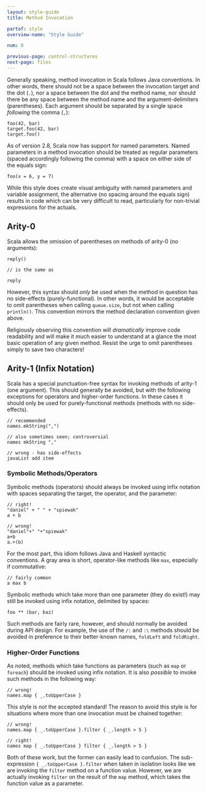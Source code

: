 ```yaml
---
layout: style-guide
title: Method Invocation

partof: style
overview-name: "Style Guide"

num: 8

previous-page: control-structures
next-page: files
---
```


Generally speaking, method invocation in Scala follows Java conventions.
In other words, there should not be a space between the invocation
target and the dot (`.`), nor a space between the dot and the method
name, nor should there be any space between the method name and the
argument-delimiters (parentheses). Each argument should be separated by
a single space *following* the comma (`,`):

    foo(42, bar)
    target.foo(42, bar)
    target.foo()

As of version 2.8, Scala now has support for named parameters. Named
parameters in a method invocation should be treated as regular
parameters (spaced accordingly following the comma) with a space on
either side of the equals sign:

    foo(x = 6, y = 7)

While this style does create visual ambiguity with named parameters and
variable assignment, the alternative (no spacing around the equals sign)
results in code which can be very difficult to read, particularly for
non-trivial expressions for the actuals.

## Arity-0

Scala allows the omission of parentheses on methods of arity-0 (no
arguments):

    reply()

    // is the same as

    reply

However, this syntax should *only* be used when the method in question
has no side-effects (purely-functional). In other words, it would be
acceptable to omit parentheses when calling `queue.size`, but not when
calling `println()`. This convention mirrors the method declaration
convention given above.

Religiously observing this convention will *dramatically* improve code
readability and will make it much easier to understand at a glance the
most basic operation of any given method. Resist the urge to omit
parentheses simply to save two characters!

## Arity-1 (Infix Notation)

Scala has a special punctuation-free syntax for invoking methods of arity-1
(one argument). This should generally be avoided, but with the following
exceptions for operators and higher-order functions. In these cases it should
only be used for purely-functional methods (methods with no side-effects).

    // recommended
    names.mkString(",")

    // also sometimes seen; controversial
    names mkString ","

    // wrong - has side-effects
    javaList add item

### Symbolic Methods/Operators

Symbolic methods (operators) should always be invoked using infix notation with
spaces separating the target, the operator, and the parameter:

    // right!
    "daniel" + " " + "spiewak"
    a + b

    // wrong!
    "daniel"+" "+"spiewak"
    a+b
    a.+(b)

For the most part, this idiom follows Java and Haskell syntactic conventions. A
gray area is short, operator-like methods like `max`, especially if commutative:

    // fairly common
    a max b

Symbolic methods which take more than one parameter (they do exist!)
may still be invoked using infix notation, delimited by spaces:

    foo ** (bar, baz)

Such methods are fairly rare, however, and should normally be avoided during API
design. For example, the use of the `/:` and `:\` methods should be avoided in
preference to their better-known names, `foldLeft` and `foldRight`.

### Higher-Order Functions

As noted, methods which take functions as parameters (such as `map` or
`foreach`) should be invoked using infix notation. It is also *possible* to
invoke such methods in the following way:

    // wrong!
    names.map { _.toUpperCase }

This style is *not* the accepted standard! The reason to avoid this style is for
situations where more than one invocation must be chained together:

    // wrong!
    names.map { _.toUpperCase }.filter { _.length > 5 }

    // right!
    names map { _.toUpperCase } filter { _.length > 5 }

Both of these work, but the former can easily lead to confusion. The
sub-expression `{ _.toUpperCase }.filter` when taken in isolation looks like we
are invoking the `filter` method on a function value. However, we are actually
invoking `filter` on the result of the `map` method, which takes the function
value as a parameter.

